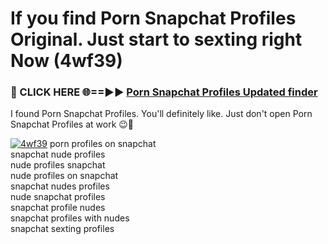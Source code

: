 # If you find Porn Snapchat Profiles Original. Just start to sexting right Now (4wf39)

<h3>🔴 CLICK HERE 🌐==►► <a href="https://tinyurl.com/mtbk5fxa" rel="nofollow">Porn Snapchat Profiles Updated finder</a></h3>

I found Porn Snapchat Profiles. You'll definitely like. Just don't open Porn Snapchat Profiles at work 😉💬

[![4wf39](https://i.imgur.com/Q8WKrnY.jpeg)](https://tinyurl.com/mtbk5fxa)
porn profiles on snapchat<br>
snapchat nude profiles<br>
nude profiles snapchat<br>
nude profiles on snapchat<br>
snapchat nudes profiles<br>
nude snapchat profiles<br>
snapchat profile nudes<br>
snapchat profiles with nudes<br>
snapchat sexting profiles